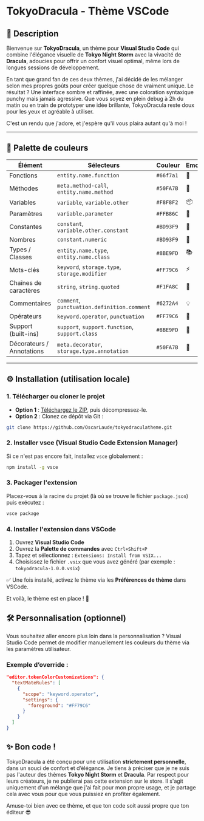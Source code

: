 # TokyoDracula - Thème VSCode

## 🌙 Description

Bienvenue sur **TokyoDracula**, un thème pour **Visual Studio Code** qui combine l'élégance visuelle de **Tokyo Night Storm** avec la vivacité de **Dracula**, adoucies pour offrir un confort visuel optimal, même lors de longues sessions de développement.

En tant que grand fan de ces deux thèmes, j'ai décidé de les mélanger selon mes propres goûts pour créer quelque chose de vraiment unique. Le résultat ? Une interface sombre et raffinée, avec une coloration syntaxique punchy mais jamais agressive. Que vous soyez en plein debug à 2h du matin ou en train de prototyper une idée brillante, TokyoDracula reste doux pour les yeux et agréable à utiliser.

C'est un rendu que j'adore, et j'espère qu'il vous plaira autant qu'à moi !

---

## 🎨 Palette de couleurs

| Élément                  | Sélecteurs                                                   | Couleur     | Emoji     |
|--------------------------|--------------------------------------------------------------|-------------|-----------|
| Fonctions                | `entity.name.function`                                       | `#66f7a1`   | 🔧        |
| Méthodes                 | `meta.method-call`, `entity.name.method`                     | `#50FA7B`   | 🧱        |
| Variables                | `variable`, `variable.other`                                 | `#F8F8F2`   | 📦        |
| Paramètres               | `variable.parameter`                                         | `#FFB86C`   | 🎯        |
| Constantes               | `constant`, `variable.other.constant`                        | `#BD93F9`   | 🧠        |
| Nombres                  | `constant.numeric`                                           | `#BD93F9`   | 📏        |
| Types / Classes          | `entity.name.type`, `entity.name.class`                      | `#8BE9FD`   | 📚        |
| Mots-clés                | `keyword`, `storage.type`, `storage.modifier`                | `#FF79C6`   | ⚡        |
| Chaînes de caractères    | `string`, `string.quoted`                                    | `#F1FA8C`   | 💬        |
| Commentaires             | `comment`, `punctuation.definition.comment`                  | `#6272A4`   | 💡        |
| Opérateurs               | `keyword.operator`, `punctuation`                            | `#FF79C6`   | 🔣        |
| Support (built-ins)      | `support`, `support.function`, `support.class`               | `#8BE9FD`   | 🧩        |
| Décorateurs / Annotations| `meta.decorator`, `storage.type.annotation`                  | `#50FA7B`   | 🎀        |

---

## ⚙️ Installation (utilisation locale)

### 1. Télécharger ou cloner le projet

- **Option 1** : [Téléchargez le ZIP](https://github.com/OscarLaude/tokyodraculatheme/archive/refs/heads/main.zip), puis décompressez-le.
- **Option 2** : Clonez ce dépôt via Git :

```bash
git clone https://github.com/OscarLaude/tokyodraculatheme.git
```

### 2. Installer vsce (Visual Studio Code Extension Manager)

Si ce n'est pas encore fait, installez `vsce` globalement :

```bash
npm install -g vsce
```

### 3. Packager l'extension

Placez-vous à la racine du projet (là où se trouve le fichier `package.json`) puis exécutez :

```bash
vsce package
```

### 4. Installer l'extension dans VSCode

1. Ouvrez **Visual Studio Code**
2. Ouvrez la **Palette de commandes** avec `Ctrl+Shift+P`
3. Tapez et sélectionnez : `Extensions: Install from VSIX...`
4. Choisissez le fichier `.vsix` que vous avez généré (par exemple : `tokyodracula-1.0.0.vsix`)

✅ Une fois installé, activez le thème via les **Préférences de thème** dans VSCode.

Et voilà, le thème est en place ! 🌈

## 🛠 Personnalisation (optionnel)

Vous souhaitez aller encore plus loin dans la personnalisation ?
Visual Studio Code permet de modifier manuellement les couleurs du thème via les paramètres utilisateur.

### Exemple d’override :

```json
"editor.tokenColorCustomizations": {
  "textMateRules": [
    {
      "scope": "keyword.operator",
      "settings": {
        "foreground": "#FF79C6"
      }
    }
  ]
}
```

## ✨ Bon code !

TokyoDracula a été conçu pour une utilisation **strictement personnelle**, dans un souci de confort et d’élégance.
Je tiens à préciser que je ne suis pas l'auteur des thèmes **Tokyo Night Storm** et **Dracula**. Par respect pour leurs créateurs, je ne publierai pas cette extension sur le store. Il s'agit uniquement d'un mélange que j'ai fait pour mon propre usage, et je partage cela avec vous pour que vous puissiez en profiter également.

Amuse-toi bien avec ce thème, et que ton code soit aussi propre que ton éditeur 😎
